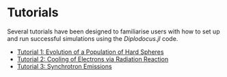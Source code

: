 # Tutorials

Several tutorials have been designed to familiarise users with how to set up and run successful simulations using the *Diplodocus.jl* code.

- [Tutorial 1: Evolution of a Population of Hard Spheres](@ref)
- [Tutorial 2: Cooling of Electrons via Radiation Reaction](@ref)
- [Tutorial 3: Synchrotron Emissions](@ref)
